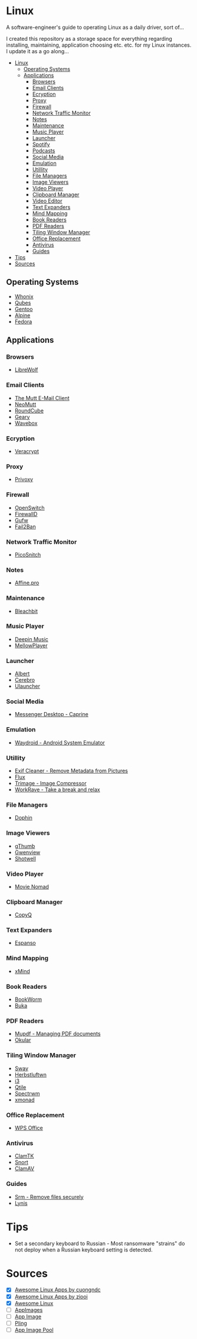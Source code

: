 # Linux

A software-engineer's guide to operating Linux as a daily driver, sort of...

I created this repository as a storage space for everything regarding installing, maintaining, application choosing etc. etc. for my Linux instances. I update it as a go along...

- [Linux](#linux)
  - [Operating Systems](#operating-systems)
  - [Applications](#applications)
    - [Browsers](#browsers)
    - [Email Clients](#email-clients)
    - [Ecryption](#ecryption)
    - [Proxy](#proxy)
    - [Firewall](#firewall)
    - [Network Traffic Monitor](#network-traffic-monitor)
    - [Notes](#notes)
    - [Maintenance](#maintenance)
    - [Music Player](#music-player)
    - [Launcher](#launcher)
    - [Spotify](#spotify)
    - [Podcasts](#podcasts)
    - [Social Media](#social-media)
    - [Emulation](#emulation)
    - [Utillity](#utillity)
    - [File Managers](#file-managers)
    - [Image Viewers](#image-viewers)
    - [Video Player](#video-player)
    - [Clipboard Manager](#clipboard-manager)
    - [Video Editor](#video-editor)
    - [Text Expanders](#text-expanders)
    - [Mind Mapping](#mind-mapping)
    - [Book Readers](#book-readers)
    - [PDF Readers](#pdf-readers)
    - [Tiling Window Manager](#tiling-window-manager)
    - [Office Replacement](#office-replacement)
    - [Antivirus](#antivirus)
    - [Guides](#guides)
- [Tips](#tips)
- [Sources](#sources)

## Operating Systems

- [Whonix](https://www.whonix.org/)
- [Qubes](https://www.qubes-os.org/)
- [Gentoo](https://www.gentoo.org/)
- [Alpine](https://alpinelinux.org/)
- [Fedora]()

## Applications

### Browsers

- [LibreWolf](https://librewolf.net/)

### Email Clients

- [The Mutt E-Mail Client](http://www.mutt.org/)
- [NeoMutt](https://neomutt.org/)
- [RoundCube](https://roundcube.net/)
- [Geary](https://wiki.gnome.org/Apps/Geary)
- [Wavebox](https://wavebox.io/)

### Ecryption

- [Veracrypt](https://www.veracrypt.fr/en/Downloads.html)

### Proxy

- [Privoxy](https://www.privoxy.org/)

### Firewall

- [OpenSwitch](https://github.com/evilsocket/opensnitch)
- [FirewallD](https://github.com/firewalld/firewalld)
- [Gufw](https://gufw.org/)
- [Fail2Ban](https://github.com/fail2ban/fail2ban)

### Network Traffic Monitor

- [PicoSnitch](https://github.com/elesiuta/picosnitch)

### Notes

- [Affine.pro](https://affine.pro/)

### Maintenance

- [Bleachbit](https://www.bleachbit.org/)

### Music Player

- [Deepin Music](https://www.deepin.org/en/original/deepin-music/)
- [MellowPlayer](https://colinduquesnoy.gitlab.io/MellowPlayer/)

### Launcher

- [Albert](https://albertlauncher.github.io/)
- [Cerebro](https://www.cerebroapp.com/)
- [Ulauncher](https://ulauncher.io/)

### Social Media

- [Messenger Desktop - Caprine](https://github.com/sindresorhus/caprine)

### Emulation

- [Waydroid - Android System Emulator](https://waydro.id/)

### Utillity

- [Exif Cleaner - Remove Metadata from Pictures](https://exifcleaner.com/)
- [Flux](https://justgetflux.com/linux.html)
- [Trimage - Image Compressor](https://trimage.org/)
- [WorkRave - Take a break and relax](https://workrave.org/)

### File Managers

- [Dophin](https://apps.kde.org/dolphin/)

### Image Viewers

- [gThumb](https://github.com/GNOME/gthumb)
- [Gwenview](https://github.com/KDE/gwenview)
- [Shotwell](https://gitlab.gnome.org/GNOME/shotwell)

### Video Player

- [Movie Nomad](https://lettier.github.io/movie-monad/)

### Clipboard Manager 

- [CopyQ](https://hluk.github.io/CopyQ/)

### Text Expanders

- [Espanso](https://espanso.org/)

### Mind Mapping

- [xMind](https://xmind.app/)

### Book Readers

- [BookWorm](https://babluboy.github.io/bookworm/)
- [Buka](https://github.com/oguzhaninan/Buka/)

### PDF Readers

- [Mupdf -  Managing PDF documents](https://www.mupdf.com/)
- [Okular](https://okular.kde.org/)

### Tiling Window Manager

- [Sway](https://swaywm.org/)
- [Herbstluftwn](https://herbstluftwm.org/)
- [i3](https://i3wm.org/)
- [Qtile](https://qtile.org/)
- [Spectrwm](https://github.com/conformal/spectrwm)
- [xmonad](https://xmonad.org/)

### Office Replacement

- [WPS Office](https://www.wps.com/en-US/office/linux/)

### Antivirus

- [ClamTK](https://gitlab.com/dave_m/clamtk/-/wikis/home)
- [Snort](https://www.snort.org/)
- [ClamAV](https://www.clamav.net/)

### Guides

- [Srm - Remove files securely](https://www.systutorials.com/docs/linux/man/1-srm/)
- [Lynis](https://cisofy.com/lynis/)

# Tips

- Set a secondary keyboard to Russian - Most ransomware "strains" do not deploy when a Russian keyboard setting is detected.

# Sources

- [x] [Awesome Linux Apps by cuongndc](https://github.com/cuongndc/awesome-linux-apps)
- [x] [Awesome Linux Apps by ziooi](https://github.com/ziooi/Awesome-Linux-apps)
- [x] [Awesome Linux](https://github.com/luong-komorebi/Awesome-Linux-Software)
- [ ] [AppImages](https://g.srev.in/get-appimage/categories/)
- [ ] [App Image](https://appimage.github.io/)
- [ ] [Pling](https://www.pling.com/)
- [ ] [App Image Pool](https://github.com/prateekmedia/appimagepool)
